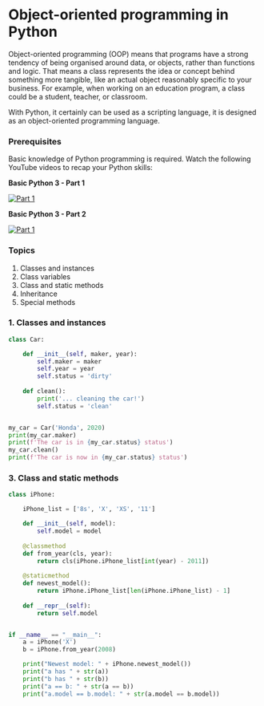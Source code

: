# Object-oriented programming in Python

Object-oriented programming (OOP) means that programs have a strong tendency of being organised around data, or objects, rather than functions and logic. That means a class represents the idea or concept behind something more tangible, like an actual object reasonably specific to your business. For example, when working on an education program, a class could be a student, teacher, or classroom.

With Python, it certainly can be used as a scripting language, it is designed as an object-oriented programming language.

### Prerequisites
Basic knowledge of Python programming is required. Watch the following YouTube videos to recap your Python skills:

**Basic Python 3 - Part 1**

[![Part 1](http://img.youtube.com/vi/Jw3h06aIHYk/0.jpg)](http://www.youtube.com/watch?v=Jw3h06aIHYk)

**Basic Python 3 - Part 2**

[![Part 1](http://img.youtube.com/vi/I_fpG3wrVaQ/0.jpg)](http://www.youtube.com/watch?v=I_fpG3wrVaQ)

### Topics
1. Classes and instances
2. Class variables
3. Class and static methods
4. Inheritance
5. Special methods

### 1. Classes and instances

```python
class Car:

    def __init__(self, maker, year):
        self.maker = maker
        self.year = year
        self.status = 'dirty'
    
    def clean():
        print('... cleaning the car!')
        self.status = 'clean'


my_car = Car('Honda', 2020)
print(my_car.maker)
print(f'The car is in {my_car.status} status')
my_car.clean()
print(f'The car is now in {my_car.status} status')
```

### 3. Class and static methods

```python
class iPhone:

    iPhone_list = ['8s', 'X', 'XS', '11']

    def __init__(self, model):
        self.model = model
    
    @classmethod
    def from_year(cls, year):
        return cls(iPhone.iPhone_list[int(year) - 2011])
    
    @staticmethod
    def newest_model():
        return iPhone.iPhone_list[len(iPhone.iPhone_list) - 1]
    
    def __repr__(self):
        return self.model


if __name__ == "__main__":
    a = iPhone('X')
    b = iPhone.from_year(2008)

    print("Newest model: " + iPhone.newest_model())
    print("a has " + str(a))
    print("b has " + str(b))
    print("a == b: " + str(a == b))
    print("a.model == b.model: " + str(a.model == b.model))
```
